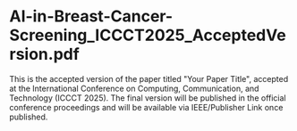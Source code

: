# AI-in-Breast-Cancer-Screening_ICCCT2025_AcceptedVersion.pdf
This is the accepted version of the paper titled "Your Paper Title", accepted at the International Conference on Computing, Communication, and Technology (ICCCT 2025). The final version will be published in the official conference proceedings and will be available via IEEE/Publisher Link once published.
